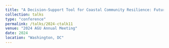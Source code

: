 ```yaml
---
title: "A Decision-Support Tool for Coastal Community Resilience: Future Impacts from Sea Level Rise and Self-Learning Agents"
collection: talks
type: "conference"
permalink: /talks/2024-ctalk11
venue: "2024 AGU Annual Meeting"
date: 2024
location: "Washington, DC"
---
```

